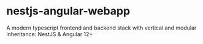 # nestjs-angular-webapp
A modern typescript frontend and backend stack with vertical and modular inheritance: NestJS &amp; Angular 12+ 
